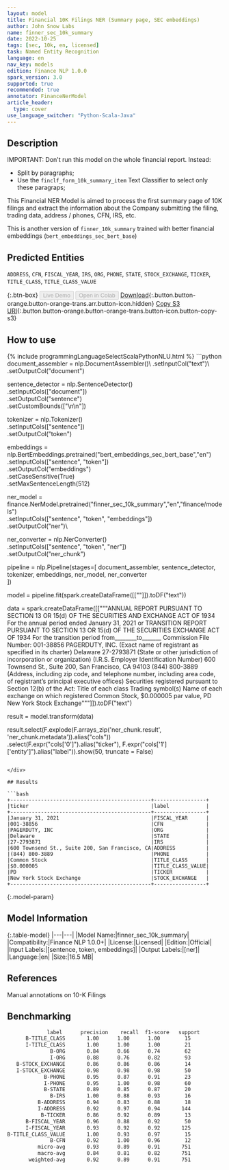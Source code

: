 ```yaml
---
layout: model
title: Financial 10K Filings NER (Summary page, SEC embeddings)
author: John Snow Labs
name: finner_sec_10k_summary
date: 2022-10-25
tags: [sec, 10k, en, licensed]
task: Named Entity Recognition
language: en
nav_key: models
edition: Finance NLP 1.0.0
spark_version: 3.0
supported: true
recommended: true
annotator: FinanceNerModel
article_header:
  type: cover
use_language_switcher: "Python-Scala-Java"
---
```


## Description

IMPORTANT: Don't run this model on the whole financial report. Instead:
- Split by paragraphs;
- Use the `finclf_form_10k_summary_item` Text Classifier to select only these paragraps;

This Financial NER Model is aimed to process the first summary page of 10K filings and extract the information about the Company submitting the filing, trading data, address / phones, CFN, IRS, etc.

This is another version of `finner_10k_summary` trained with better financial embeddings (`bert_embeddings_sec_bert_base`)

## Predicted Entities

`ADDRESS`, `CFN`, `FISCAL_YEAR`, `IRS`, `ORG`, `PHONE`, `STATE`, `STOCK_EXCHANGE`, `TICKER`, `TITLE_CLASS`, `TITLE_CLASS_VALUE`

{:.btn-box}
<button class="button button-orange" disabled>Live Demo</button>
<button class="button button-orange" disabled>Open in Colab</button>
[Download](https://s3.amazonaws.com/auxdata.johnsnowlabs.com/finance/models/finner_sec_10k_summary_en_1.0.0_3.0_1666711517681.zip){:.button.button-orange.button-orange-trans.arr.button-icon.hidden}
[Copy S3 URI](s3://auxdata.johnsnowlabs.com/finance/models/finner_sec_10k_summary_en_1.0.0_3.0_1666711517681.zip){:.button.button-orange.button-orange-trans.button-icon.button-copy-s3}

## How to use



<div class="tabs-box" markdown="1">
{% include programmingLanguageSelectScalaPythonNLU.html %}
```python
document_assembler = nlp.DocumentAssembler()\
    .setInputCol("text")\
    .setOutputCol("document")

sentence_detector = nlp.SentenceDetector() \
    .setInputCols(["document"]) \
    .setOutputCol("sentence") \
    .setCustomBounds(["\n\n"])

tokenizer = nlp.Tokenizer()\
    .setInputCols(["sentence"])\
    .setOutputCol("token")

embeddings = nlp.BertEmbeddings.pretrained("bert_embeddings_sec_bert_base","en")\
    .setInputCols(["sentence", "token"])\
    .setOutputCol("embeddings")\
    .setCaseSensitive(True)\
    .setMaxSentenceLength(512)

ner_model = finance.NerModel.pretrained("finner_sec_10k_summary","en","finance/models")\
    .setInputCols(["sentence", "token", "embeddings"])\
    .setOutputCol("ner")\

ner_converter = nlp.NerConverter()\
    .setInputCols(["sentence", "token", "ner"])\
    .setOutputCol("ner_chunk")

pipeline = nlp.Pipeline(stages=[
    document_assembler,
    sentence_detector,
    tokenizer,
    embeddings,
    ner_model,
    ner_converter   
    ])

model = pipeline.fit(spark.createDataFrame([[""]]).toDF("text"))

data = spark.createDataFrame([["""ANNUAL REPORT PURSUANT TO SECTION 13 OR 15(d) OF THE SECURITIES AND EXCHANGE ACT OF 1934
For the annual period ended January 31, 2021
or
TRANSITION REPORT PURSUANT TO SECTION 13 OR 15(d) OF THE SECURITIES EXCHANGE ACT OF 1934
For the transition period from________to_______
Commission File Number: 001-38856
PAGERDUTY, INC.
(Exact name of registrant as specified in its charter)
Delaware
27-2793871
(State or other jurisdiction of
incorporation or organization)
(I.R.S. Employer
Identification Number)
600 Townsend St., Suite 200, San Francisco, CA 94103
(844) 800-3889
(Address, including zip code, and telephone number, including area code, of registrant’s principal executive offices)
Securities registered pursuant to Section 12(b) of the Act:
Title of each class
Trading symbol(s)
Name of each exchange on which registered
Common Stock, $0.000005 par value,
PD
New York Stock Exchange"""]]).toDF("text")

result = model.transform(data)

result.select(F.explode(F.arrays_zip('ner_chunk.result', 'ner_chunk.metadata')).alias("cols")) \
               .select(F.expr("cols['0']").alias("ticker"),
                       F.expr("cols['1']['entity']").alias("label")).show(50, truncate = False)
```

</div>

## Results

```bash
+----------------------------------------------+-----------------+
|ticker                                        |label            |
+----------------------------------------------+-----------------+
|January 31, 2021                              |FISCAL_YEAR      |
|001-38856                                     |CFN              |
|PAGERDUTY, INC                                |ORG              |
|Delaware                                      |STATE            |
|27-2793871                                    |IRS              |
|600 Townsend St., Suite 200, San Francisco, CA|ADDRESS          |
|(844) 800-3889                                |PHONE            |
|Common Stock                                  |TITLE_CLASS      |
|$0.000005                                     |TITLE_CLASS_VALUE|
|PD                                            |TICKER           |
|New York Stock Exchange                       |STOCK_EXCHANGE   |
+----------------------------------------------+-----------------+
```

{:.model-param}
## Model Information

{:.table-model}
|---|---|
|Model Name:|finner_sec_10k_summary|
|Compatibility:|Finance NLP 1.0.0+|
|License:|Licensed|
|Edition:|Official|
|Input Labels:|[sentence, token, embeddings]|
|Output Labels:|[ner]|
|Language:|en|
|Size:|16.5 MB|

## References

Manual annotations on 10-K Filings

## Benchmarking

```bash
             label      precision    recall  f1-score   support
      B-TITLE_CLASS       1.00      1.00      1.00        15
      I-TITLE_CLASS       1.00      1.00      1.00        21
              B-ORG       0.84      0.66      0.74        62
              I-ORG       0.88      0.76      0.82        93
   B-STOCK_EXCHANGE       0.86      0.86      0.86        14
   I-STOCK_EXCHANGE       0.98      0.98      0.98        50
            B-PHONE       0.95      0.87      0.91        23
            I-PHONE       0.95      1.00      0.98        60
            B-STATE       0.89      0.85      0.87        20
              B-IRS       1.00      0.88      0.93        16
          B-ADDRESS       0.94      0.83      0.88        18
          I-ADDRESS       0.92      0.97      0.94       144
           B-TICKER       0.86      0.92      0.89        13
      B-FISCAL_YEAR       0.96      0.88      0.92        50
      I-FISCAL_YEAR       0.93      0.92      0.92       125
B-TITLE_CLASS_VALUE       1.00      0.93      0.97        15
              B-CFN       0.92      1.00      0.96        12
          micro-avg       0.93      0.89      0.91       751
          macro-avg       0.84      0.81      0.82       751
       weighted-avg       0.92      0.89      0.91       751
```
